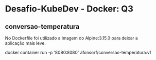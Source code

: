 # Desafio-KubeDev - Docker: Q3

## conversao-temperatura

No Dockerfile foi utilizado a imagem do Alpine:3.15.0 para deixar a aplicação mais leve.

docker container run -p '8080:8080' afonsorf/conversao-temperatura:v1
